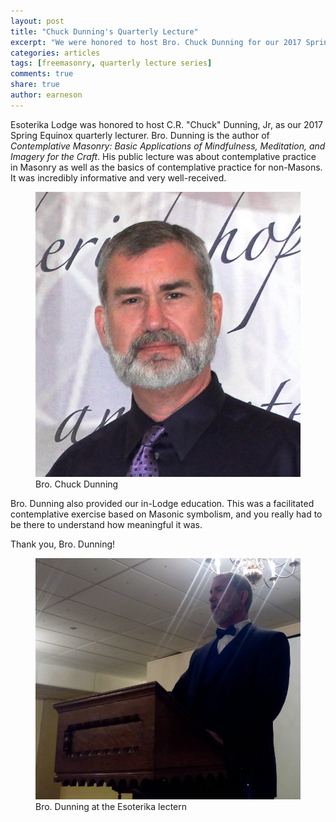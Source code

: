 ```yaml
---
layout: post
title: "Chuck Dunning's Quarterly Lecture"
excerpt: "We were honored to host Bro. Chuck Dunning for our 2017 Spring Equinox quarterly."
categories: articles
tags: [freemasonry, quarterly lecture series]
comments: true
share: true
author: earneson
---
```


Esoterika Lodge was honored to host C.R. "Chuck" Dunning, Jr, as our
2017 Spring Equinox quarterly lecturer. Bro. Dunning is the author of
*Contemplative Masonry: Basic Applications of Mindfulness, Meditation, and Imagery for the Craft*.
His public lecture was about contemplative practice in Masonry as well
as the basics of contemplative practice for non-Masons. It was
incredibly informative and very well-received.

<figure>
  <img src="/images/chuck-dunning-headshot.jpg" alt="Chuck Dunning">
  <figcaption>Bro. Chuck Dunning</figcaption>
</figure>

Bro. Dunning also provided our in-Lodge education. This was a
facilitated contemplative exercise based on Masonic symbolism, and you
really had to be there to understand how meaningful it was.

Thank you, Bro. Dunning!

<figure>
  <img src="/images/chuck-dunning-podium.jpg" alt="Bro. Dunning at the lectern">
  <figcaption>Bro. Dunning at the Esoterika lectern</figcaption>
</figure>
